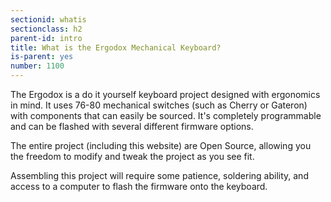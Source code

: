 ```yaml
---
sectionid: whatis
sectionclass: h2
parent-id: intro
title: What is the Ergodox Mechanical Keyboard?
is-parent: yes
number: 1100
---
```

The Ergodox is a do it yourself keyboard project designed with ergonomics in mind. It uses 76-80 mechanical switches (such as Cherry or Gateron) with components that can easily be sourced. It's completely programmable and can be flashed with several different firmware options.

The entire project (including this website) are Open Source, allowing you the freedom to modify and tweak the project as you see fit.

Assembling this project will require some patience, soldering ability, and access to a computer to flash the firmware onto the keyboard.
